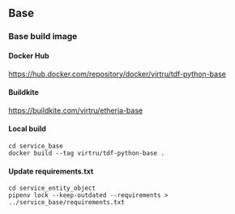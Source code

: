 ## Base

### Base build image

#### Docker Hub
https://hub.docker.com/repository/docker/virtru/tdf-python-base

#### Buildkite
https://buildkite.com/virtru/etheria-base

#### Local build
```shell
cd service_base
docker build --tag virtru/tdf-python-base .
```

#### Update requirements.txt
```shell
cd service_entity_object
pipenv lock --keep-outdated --requirements > ../service_base/requirements.txt
```